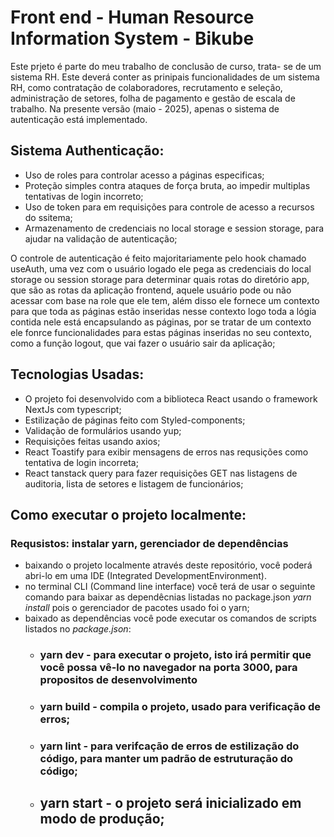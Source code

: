 # Front end - Human Resource Information System - Bikube

Este prjeto é parte do meu trabalho de conclusão de curso, trata- se de um sistema RH. Este deverá conter as prinipais funcionalidades de um sistema RH, como contratação de colaboradores, recrutamento e seleção, administração de setores, folha de pagamento e gestão de escala de trabalho.
Na presente versão (maio - 2025), apenas o sistema de autenticação está implementado.

## Sistema Authenticação:

- Uso de roles para controlar acesso a páginas especificas;
- Proteção simples contra ataques de força bruta, ao impedir multiplas tentativas de login incorreto;
- Uso de token para em requisições para controle de acesso a recursos do ssitema;
- Armazenamento de credenciais no local storage e session storage, para ajudar na validação de autenticação;

O controle de autenticação é feito majoritariamente pelo hook chamado useAuth, uma vez com o usuário logado ele pega as credenciais do local storage ou session storage para determinar quais rotas do diretório app, que são as rotas da aplicação frontend, aquele usuário pode ou não acessar com base na role que ele tem, além disso ele fornece um contexto para que toda as páginas estão inseridas nesse contexto logo toda a lógia contida nele está encapsulando as páginas, por se tratar de um contexto ele fonrce funcionalidades para estas páginas inseridas no seu contexto, como a função logout, que vai fazer o usuário sair da aplicação;

## Tecnologias Usadas:

- O projeto foi desenvolvido com a biblioteca React usando o framework NextJs com typescript;
- Estilização de páginas feito com Styled-components;
- Validação de formulários usando yup;
- Requisições feitas usando axios;
- React Toastify para exibir mensagens de erros nas requsições como tentativa de login incorreta;
- React tanstack query para fazer requisições GET nas listagens de auditoria, lista de setores e listagem de funcionários;

## Como executar o projeto localmente:

### Requsistos: instalar yarn, gerenciador de dependências

- baixando o projeto localmente através deste repositório, você poderá abri-lo em uma IDE (Integrated DevelopmentEnvironment).
- no terminal CLI (Command line interface) você terá de usar o seguinte comando para baixar as dependêcnias listadas no package.json _yarn install_ pois o gerenciador de pacotes usado foi o yarn;
- baixado as dependências você pode executar os comandos de scripts listados no _package.json_:
  - ### yarn dev - para executar o projeto, isto irá permitir que você possa vê-lo no navegador na porta 3000, para propositos de desenvolvimento
  - ### yarn build - compila o projeto, usado para verificação de erros;
  - ### yarn lint - para verifcação de erros de estilização do código, para manter um padrão de estruturação do código;
  - ## yarn start - o projeto será inicializado em modo de produção;

